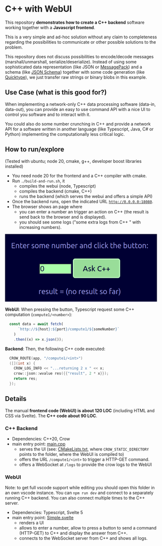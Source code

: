 # C++ with WebUI

This repository **demonstrates how to create a C++ backend** software working together with a **Javascript frontend**.

This is a very simple and ad-hoc solution without any claim to completeness regarding the possibilities to communicate or other possible solutions to the problem.

This repository does not discuss possibilities to encode/decode messages (marshall/unmarshall, serialize/deserialize). Instead of using some sophisticated data representation (like JSON or [MessagePack](https://msgpack.org/)) and a schema (like [JSON Schema](https://json-schema.org/)) together with some code generation (like [Quicktype](https://quicktype.io/)), we just transfer raw strings or binary blobs in this example.

## Use Case (what is this good for?)

When implementing a network-only C++ data processing software (data-in, data-out), you can provide an easy to use command API with a nice UI to control you software and to interact with it.

You could also do some number crunching in C++ and provide a network API for a software written in another language (like Typescript, Java, C# or Python) implementing the computationally less critical logic.

## How to run/explore

(Tested with ubuntu; node 20, cmake, g++, developer boost libraries installed)

* You need node 20 for the frontend and a C++ compiler with cmake.
* Run `./build-and-run.sh`, it
  * compiles the webui (node, Typescript)
  * compiles the backend (cmake, C++)
  * runs the backend (which serves the webui and offers a simple API)
* Once the backend runs, open the indicated URL [`http://0.0.0.0:18080`](http://0.0.0.0:18080).
* The browser shows an page where
  * you can enter a number an trigger an action on C++ (the result is send back to the browser and is displayed).
  * you should see some logs ("some extra logs from C++ <num>" with increasing numbers).

![webui](./doc/images/webui.png)

**WebUI**: When pressing the button, Typescript request some C++ computation (`compute1/<number>`):

```ts
  const data = await fetch(
      `http://${host}:${port}/compute1/${someNumber}`
    )
    .then((x) => x.json());
```

**Backend**: Then, the following C++ code executed:

```cpp
  CROW_ROUTE(app, "/compute1/<int>")
  ([](int x) {
    CROW_LOG_INFO << "...returning 2 x " << x;
    crow::json::wvalue res({{"result", 2 * x}});
    return res;
  });
```

## Details

The manual **frontend code (WebUI) is about 120 LOC** (including HTML and CSS via Svelte). The **C++ code about 90 LOC**.

### C++ Backend

* Dependencies: C++20, Crow
* main entry point: [main.cpp](./backend/main.cpp)
  * serves the UI (see: [CMakeLists.txt](./backend/CMakeLists.txt), where `CROW_STATIC_DIRECTORY` points to the folder, where the WebUI is compiled to)
  * offers the URL `/compute1/<int>` to trigger a HTTP-GET command.
  * offers a WebSocket at `/logs` to provide the crow logs to the WebUI

### WebUI

Note: to get full vscode support while editing you should open this folder in an own vscode instance. You can `npm run dev` and connect to a separately running C++ backend. You can also connect multiple times to the C++ server.

* Dependencies: Typescript, Svelte 5
* main entry point: [Simple.svelte](./ui/src/lib/Simple.svelte)
  * renders a UI
  * allows to enter a number, allow to press a button to send a command (HTTP-GET) to C++ and display the answer from C++.
  * connects to the WebSocket server from C++ and shows all logs.
